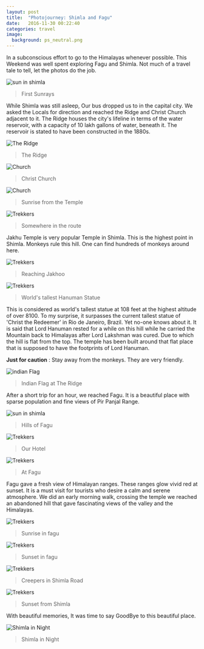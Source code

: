 ```yaml
---
layout: post
title:  "Photojourney: Shimla and Fagu"
date:   2016-11-30 00:22:40
categories: travel
image:
  background: ps_neutral.png
---
```

In a subconscious effort to go to the Himalayas whenever possible. This Weekend was well spent exploring Fagu and Shimla.
Not much of a travel tale to tell, let the photos do the job.

<img src="http://i.imgur.com/WLcNgbp.jpg" alt="sun in shimla">

>First Sunrays

While Shimla was still asleep, Our bus dropped us to in the capital city. We asked the Locals for direction and reached the Ridge and Christ Church adjacent to it. The Ridge houses the city's lifeline in terms of the water reservoir, with a capacity of 10 lakh gallons of water, beneath it. The reservoir is stated to have been constructed in the 1880s.

<img src="http://i.imgur.com/b8aTzFw.jpg" alt="The Ridge">

>The Ridge

<img src="http://i.imgur.com/0p0azxS.jpg" alt="Church">

>Christ Church

<img src="http://i.imgur.com/GPIPCWS.jpg" alt="Church">

>Sunrise from the Temple

<img src="http://i.imgur.com/QFmDukZ.jpg" alt="Trekkers">

>Somewhere in the route

Jakhu Temple is very popular Temple in Shimla. This is the highest point in Shimla. Monkeys rule this hill. One can find hundreds of monkeys around here.

<img src="http://i.imgur.com/Ir9qYmn.jpg" alt="Trekkers">

>Reaching Jakhoo

<img src="http://i.imgur.com/iMmmL0h.jpg" alt="Trekkers">

>World's tallest Hanuman Statue

This is considered as world's tallest statue at 108 feet at the highest altitude of over 8100. To my surprise, it surpasses the current tallest statue of 'Christ the Redeemer' in Rio de Janeiro, Brazil. Yet no-one knows about it.
It is said that Lord Hanuman rested for a while on this hill while he carried the Mountain back to Himalayas after Lord Lakshman was cured. Due to which the hill is flat from the top. The temple has been built around that flat place that is supposed to have the footprints of Lord Hanuman. 

**Just for caution** : Stay away from the monkeys. They are very friendly.

<img src="http://i.imgur.com/mnnXxVG.jpg" alt="indian Flag">

>Indian Flag at The Ridge

After a short trip for an hour, we reached Fagu. It is a beautiful place with sparse population and fine views of Pir Panjal Range.

<img src="http://i.imgur.com/VzgPg38.jpg" alt="sun in shimla">

>Hills of Fagu

<img src="http://i.imgur.com/ji0408V.jpg" alt="Trekkers">

>Our Hotel

<img src="http://i.imgur.com/dQrCZB5.jpg" alt="Trekkers">

>At Fagu

Fagu gave a fresh view of Himalayan ranges. These ranges glow vivid red at sunset. It is a must visit for tourists who desire a calm and serene atmosphere. We did an early morning walk, crossing the temple we reached an abandoned hill that gave fascinating views of the valley and the Himalayas.

<img src="http://i.imgur.com/xWyrLl4.jpg" alt="Trekkers">

>Sunrise in fagu

<img src="http://i.imgur.com/LAxp3sq.jpg" alt="Trekkers">

>Sunset in fagu

<img src="http://i.imgur.com/Lg0RrfN.jpg" alt="Trekkers">

>Creepers in Shimla Road

<img src="http://i.imgur.com/q2eg0pO.jpg" alt="Trekkers">

>Sunset from Shimla

With beautiful memories, It was time to say GoodBye to this beautiful place.

<img src="http://i.imgur.com/jlRWMTg.jpg" alt="Shimla in Night">

>Shimla in Night


